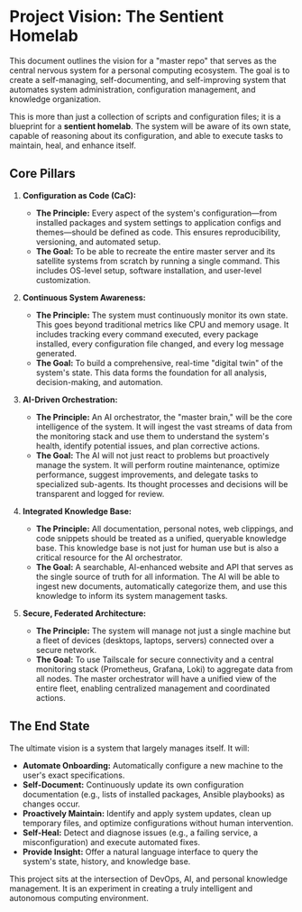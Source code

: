 # Project Vision: The Sentient Homelab

This document outlines the vision for a "master repo" that serves as the central nervous system for a personal computing ecosystem. The goal is to create a self-managing, self-documenting, and self-improving system that automates system administration, configuration management, and knowledge organization.

This is more than just a collection of scripts and configuration files; it is a blueprint for a **sentient homelab**. The system will be aware of its own state, capable of reasoning about its configuration, and able to execute tasks to maintain, heal, and enhance itself.

## Core Pillars

1.  **Configuration as Code (CaC):**
    *   **The Principle:** Every aspect of the system's configuration—from installed packages and system settings to application configs and themes—should be defined as code. This ensures reproducibility, versioning, and automated setup.
    *   **The Goal:** To be able to recreate the entire master server and its satellite systems from scratch by running a single command. This includes OS-level setup, software installation, and user-level customization.

2.  **Continuous System Awareness:**
    *   **The Principle:** The system must continuously monitor its own state. This goes beyond traditional metrics like CPU and memory usage. It includes tracking every command executed, every package installed, every configuration file changed, and every log message generated.
    *   **The Goal:** To build a comprehensive, real-time "digital twin" of the system's state. This data forms the foundation for all analysis, decision-making, and automation.

3.  **AI-Driven Orchestration:**
    *   **The Principle:** An AI orchestrator, the "master brain," will be the core intelligence of the system. It will ingest the vast streams of data from the monitoring stack and use them to understand the system's health, identify potential issues, and plan corrective actions.
    *   **The Goal:** The AI will not just react to problems but proactively manage the system. It will perform routine maintenance, optimize performance, suggest improvements, and delegate tasks to specialized sub-agents. Its thought processes and decisions will be transparent and logged for review.

4.  **Integrated Knowledge Base:**
    *   **The Principle:** All documentation, personal notes, web clippings, and code snippets should be treated as a unified, queryable knowledge base. This knowledge base is not just for human use but is also a critical resource for the AI orchestrator.
    *   **The Goal:** A searchable, AI-enhanced website and API that serves as the single source of truth for all information. The AI will be able to ingest new documents, automatically categorize them, and use this knowledge to inform its system management tasks.

5.  **Secure, Federated Architecture:**
    *   **The Principle:** The system will manage not just a single machine but a fleet of devices (desktops, laptops, servers) connected over a secure network.
    *   **The Goal:** To use Tailscale for secure connectivity and a central monitoring stack (Prometheus, Grafana, Loki) to aggregate data from all nodes. The master orchestrator will have a unified view of the entire fleet, enabling centralized management and coordinated actions.

## The End State

The ultimate vision is a system that largely manages itself. It will:

*   **Automate Onboarding:** Automatically configure a new machine to the user's exact specifications.
*   **Self-Document:** Continuously update its own configuration documentation (e.g., lists of installed packages, Ansible playbooks) as changes occur.
*   **Proactively Maintain:** Identify and apply system updates, clean up temporary files, and optimize configurations without human intervention.
*   **Self-Heal:** Detect and diagnose issues (e.g., a failing service, a misconfiguration) and execute automated fixes.
*   **Provide Insight:** Offer a natural language interface to query the system's state, history, and knowledge base.

This project sits at the intersection of DevOps, AI, and personal knowledge management. It is an experiment in creating a truly intelligent and autonomous computing environment.